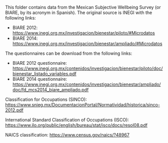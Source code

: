 This folder contains data from the Mexican Subjective Wellbeing Survey (or BIARE, by its acronym in Spanish).
The original source is INEGI with the following links:

- BIARE 2012: https://www.inegi.org.mx/investigacion/bienestar/piloto/#Microdatos
- BIARE 2014: https://www.inegi.org.mx/investigacion/bienestar/ampliado/#Microdatos

The questionnaires can be download from the following links:

- BIARE 2012 questionnaire: https://www.inegi.org.mx/contenidos/investigacion/bienestar/piloto/doc/bienestar_listado_variables.pdf
- BIARE 2014 questionnaire: https://www.inegi.org.mx/contenidos/investigacion/bienestar/ampliado/doc/fd_mcs2014_biare_ampliado.pdf

Classification for Occupations (SINCO): https://www.snieg.mx/DocumentacionPortal/Normatividad/historica/sinco-2012.pdf

International Standard Classification of Occupations (ISCO): https://www.ilo.org/public/english/bureau/stat/isco/docs/resol08.pdf

NAICS classification: https://www.census.gov/naics/?48967
